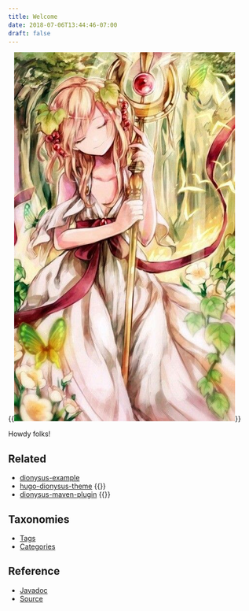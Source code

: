 ```yaml
---
title: Welcome
date: 2018-07-06T13:44:46-07:00
draft: false
---
```


{{<img src="/images/dionysus-wina.jpg" class="float-right pl-3">}}

Howdy folks!

## Related

* [dionysus-example](https://github.com/jdillon/dionysus-example)
* [hugo-dionysus-theme](https://github.com/jdillon/hugo-dionysus-theme)
{{<comment>}}
* [dionysus-maven-plugin](https://github.com/jdillon/dionysus-maven-plugin)
{{</comment>}}

## Taxonomies

* [Tags](tags/)
* [Categories](categories/)

## Reference

* [Javadoc](apidocs/)
* [Source](xref/)
